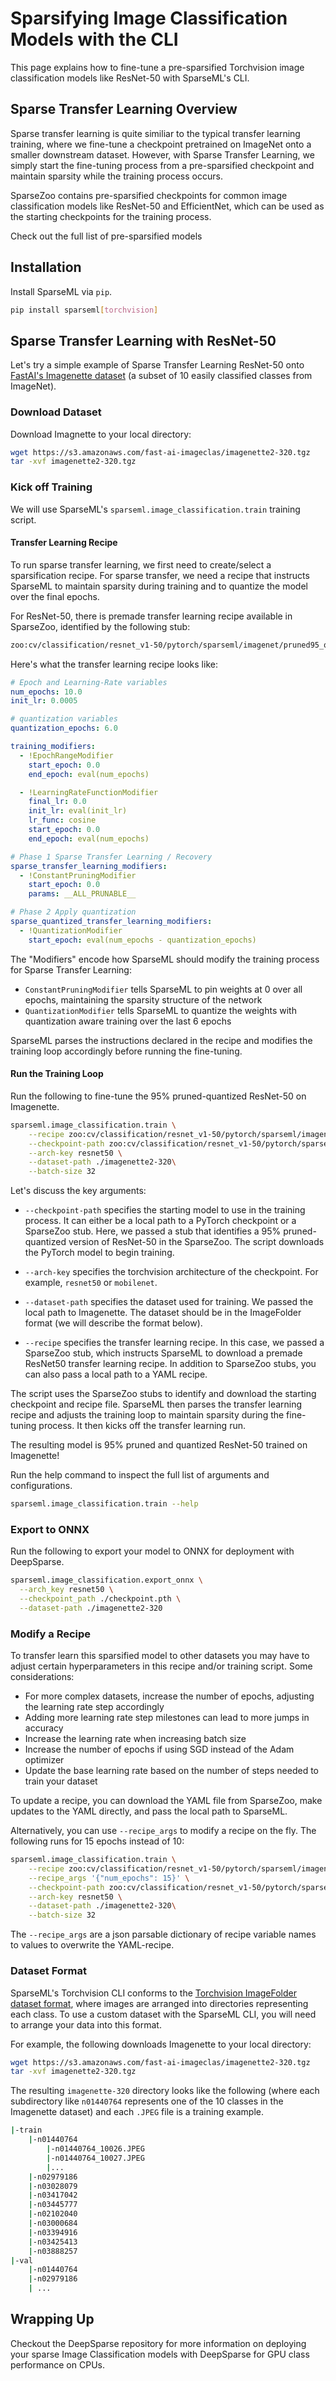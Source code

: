 <!--
Copyright (c) 2021 - present / Neuralmagic, Inc. All Rights Reserved.

Licensed under the Apache License, Version 2.0 (the "License");
you may not use this file except in compliance with the License.
You may obtain a copy of the License at

   http://www.apache.org/licenses/LICENSE-2.0

Unless required by applicable law or agreed to in writing,
software distributed under the License is distributed on an "AS IS" BASIS,
WITHOUT WARRANTIES OR CONDITIONS OF ANY KIND, either express or implied.
See the License for the specific language governing permissions and
limitations under the License.
-->

# Sparsifying Image Classification Models with the CLI

This page explains how to fine-tune a pre-sparsified Torchvision image classification models like ResNet-50 with SparseML's CLI.

## Sparse Transfer Learning Overview

Sparse transfer learning is quite similiar to the typical transfer learning training, where we fine-tune a checkpoint pretrained on ImageNet onto a smaller downstream dataset. However, with Sparse Transfer Learning, we simply start the fine-tuning process from a pre-sparsified checkpoint and maintain sparsity while the training process occurs.

SparseZoo contains pre-sparsified checkpoints for common image classification models like ResNet-50 and EfficientNet, which can be used as the starting checkpoints for the training process.

Check out the full list of pre-sparsified models

## Installation

Install SparseML via `pip`.

```bash
pip install sparseml[torchvision]
```

## Sparse Transfer Learning with ResNet-50

Let's try a simple example of Sparse Transfer Learning ResNet-50 onto [FastAI's Imagenette dataset](https://github.com/fastai/imagenette) (a subset of 10 easily classified classes from ImageNet).

### Download Dataset

Download Imagnette to your local directory:
```bash
wget https://s3.amazonaws.com/fast-ai-imageclas/imagenette2-320.tgz
tar -xvf imagenette2-320.tgz
```

### Kick off Training

We will use SparseML's `sparseml.image_classification.train` training script.

#### Transfer Learning Recipe 

To run sparse transfer learning, we first need to create/select a sparsification recipe. For sparse transfer, we need a recipe that instructs SparseML to maintain sparsity during training and to quantize the model over the final epochs.

For ResNet-50, there is premade transfer learning recipe available in SparseZoo, identified by the following stub:
```bash
zoo:cv/classification/resnet_v1-50/pytorch/sparseml/imagenet/pruned95_quant-none?recipe_type=transfer-classification
```

Here's what the transfer learning recipe looks like:
```yaml
# Epoch and Learning-Rate variables
num_epochs: 10.0
init_lr: 0.0005

# quantization variables
quantization_epochs: 6.0

training_modifiers:
  - !EpochRangeModifier
    start_epoch: 0.0
    end_epoch: eval(num_epochs)

  - !LearningRateFunctionModifier
    final_lr: 0.0
    init_lr: eval(init_lr)
    lr_func: cosine
    start_epoch: 0.0
    end_epoch: eval(num_epochs)

# Phase 1 Sparse Transfer Learning / Recovery
sparse_transfer_learning_modifiers:
  - !ConstantPruningModifier
    start_epoch: 0.0
    params: __ALL_PRUNABLE__

# Phase 2 Apply quantization
sparse_quantized_transfer_learning_modifiers:
  - !QuantizationModifier
    start_epoch: eval(num_epochs - quantization_epochs)
```

The "Modifiers" encode how SparseML should modify the training process for Sparse Transfer Learning:
- `ConstantPruningModifier` tells SparseML to pin weights at 0 over all epochs, maintaining the sparsity structure of the network
- `QuantizationModifier` tells SparseML to quantize the weights with quantization aware training over the last 6 epochs

SparseML parses the instructions declared in the recipe and modifies the training loop accordingly before running the fine-tuning.

#### Run the Training Loop

Run the following to fine-tune the 95% pruned-quantized ResNet-50 on Imagenette.
```bash
sparseml.image_classification.train \
    --recipe zoo:cv/classification/resnet_v1-50/pytorch/sparseml/imagenet/pruned95_quant-none?recipe_type=transfer-classification \
    --checkpoint-path zoo:cv/classification/resnet_v1-50/pytorch/sparseml/imagenet/pruned95_quant-none?recipe_type=transfer-classification \
    --arch-key resnet50 \
    --dataset-path ./imagenette2-320\
    --batch-size 32
```

Let's discuss the key arguments:
- `--checkpoint-path` specifies the starting model to use in the training process. It can either be a local path to a PyTorch checkpoint or a SparseZoo stub. Here, we passed a stub that identifies a 95% pruned-quantized version of ResNet-50 in the SparseZoo. The script downloads the PyTorch model to begin training.

- `--arch-key` specifies the torchvision architecture of the checkpoint. For example, `resnet50` or `mobilenet`.

- `--dataset-path` specifies the dataset used for training. We passed the local path to Imagenette. The dataset should be in the ImageFolder format (we will describe the format below).

- `--recipe` specifies the transfer learning recipe. In this case, we passed a SparseZoo stub, which instructs SparseML to download a premade ResNet50 transfer learning recipe. In addition to SparseZoo stubs, you can also pass a local path to a YAML recipe.

The script uses the SparseZoo stubs to identify and download the starting checkpoint and recipe file. SparseML then parses the transfer learning recipe and adjusts the training loop to maintain sparsity during the fine-tuning process. It then kicks off the transfer learning run.

The resulting model is 95% pruned and quantized ResNet-50 trained on Imagenette!

Run the help command to inspect the full list of arguments and configurations.
```bash
sparseml.image_classification.train --help
```

### Export to ONNX

Run the following to export your model to ONNX for deployment with DeepSparse.

```bash
sparseml.image_classification.export_onnx \
  --arch_key resnet50 \
  --checkpoint_path ./checkpoint.pth \
  --dataset-path ./imagenette2-320
```

### Modify a Recipe

To transfer learn this sparsified model to other datasets you may have to adjust certain hyperparameters in this recipe and/or training script. Some considerations:

- For more complex datasets, increase the number of epochs, adjusting the learning rate step accordingly
- Adding more learning rate step milestones can lead to more jumps in accuracy
- Increase the learning rate when increasing batch size
- Increase the number of epochs if using SGD instead of the Adam optimizer
- Update the base learning rate based on the number of steps needed to train your dataset

To update a recipe, you can download the YAML file from SparseZoo, make updates to the YAML directly, and pass the local path to SparseML.

Alternatively, you can use `--recipe_args` to modify a recipe on the fly. The following runs for 15 epochs instead of 10:

```bash
sparseml.image_classification.train \
    --recipe zoo:cv/classification/resnet_v1-50/pytorch/sparseml/imagenet/pruned95_quant-none?recipe_type=transfer-classification \
    --recipe_args '{"num_epochs": 15}' \
    --checkpoint-path zoo:cv/classification/resnet_v1-50/pytorch/sparseml/imagenet/pruned95_quant-none?recipe_type=transfer-classification \
    --arch-key resnet50 \
    --dataset-path ./imagenette2-320\
    --batch-size 32
```

The `--recipe_args` are a json parsable dictionary of recipe variable names to values to overwrite the YAML-recipe.

### Dataset Format

SparseML's Torchvision CLI conforms to the [Torchvision ImageFolder dataset format](https://pytorch.org/vision/main/generated/torchvision.datasets.ImageFolder.html), where images are arranged into directories representing each class. To use a custom dataset with the SparseML CLI, you will need to arrange your data into this format.

For example, the following downloads Imagenette to your local directory:

```bash
wget https://s3.amazonaws.com/fast-ai-imageclas/imagenette2-320.tgz
tar -xvf imagenette2-320.tgz
```

The resulting `imagenette-320` directory looks like the following (where each subdirectory like `n01440764` 
represents one of the 10 classes in the Imagenette dataset) and each `.JPEG` file is a training example.
```bash
|-train
    |-n01440764
        |-n01440764_10026.JPEG
        |-n01440764_10027.JPEG
        |...
    |-n02979186
    |-n03028079
    |-n03417042
    |-n03445777
    |-n02102040
    |-n03000684
    |-n03394916
    |-n03425413
    |-n03888257
|-val
    |-n01440764
    |-n02979186
    | ...
```

## Wrapping Up

Checkout the DeepSparse repository for more information on deploying your sparse Image Classification models with DeepSparse for GPU class performance on CPUs.
